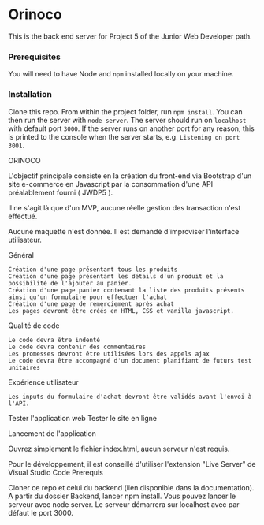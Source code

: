 # Orinoco

This is the back end server for Project 5 of the Junior Web Developer path.

### Prerequisites

You will need to have Node and `npm` installed locally on your machine.

### Installation

Clone this repo. From within the project folder, run `npm install`. You
can then run the server with `node server`.
The server should run on `localhost` with default port `3000`. If the
server runs on another port for any reason, this is printed to the
console when the server starts, e.g. `Listening on port 3001`.

ORINOCO

L'objectif principale consiste en la création du front-end via Bootstrap d'un site e-commerce en Javascript par la consommation d'une API préalablement fourni ( JWDP5 ).

Il ne s'agit là que d'un MVP, aucune réelle gestion des transaction n'est effectué.

Aucune maquette n'est donnée. Il est demandé d'improviser l'interface utilisateur.

Général

    Création d'une page présentant tous les produits
    Création d'une page présentant les détails d'un produit et la possibilité de l'ajouter au panier.
    Création d'une page panier contenant la liste des produits présents ainsi qu'un formulaire pour effectuer l'achat
    Création d'une page de remerciement après achat
    Les pages devront être créés en HTML, CSS et vanilla javascript.

Qualité de code

    Le code devra être indenté
    Le code devra contenir des commentaires
    Les promesses devront être utilisées lors des appels ajax
    Le code devra être accompagné d'un document planifiant de futurs test unitaires

Expérience utilisateur

    Les inputs du formulaire d'achat devront être validés avant l'envoi à l'API.

Tester l'application web
Tester le site en ligne

Lancement de l'application

Ouvrez simplement le fichier index.html, aucun serveur n'est requis.

Pour le développement, il est conseillé d'utiliser l'extension "Live Server" de Visual Studio Code
Prerequis

Cloner ce repo et celui du backend (lien disponible dans la documentation). A partir du dossier Backend, lancer npm install. Vous pouvez lancer le serveur avec node server. Le serveur démarrera sur localhost avec par défaut le port 3000.
